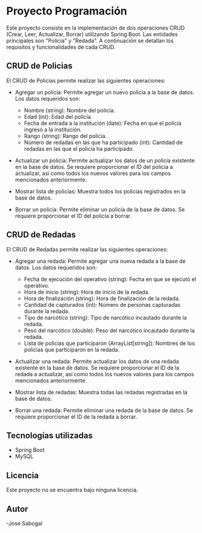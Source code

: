 # Proyecto Programación

Este proyecto consiste en la implementación de dos operaciones CRUD (Crear, Leer, Actualizar, Borrar) utilizando Spring Boot. Las entidades principales son "Policía" y "Redada". A continuación se detallan los requisitos y funcionalidades de cada CRUD.

## CRUD de Policias

El CRUD de Policias permite realizar las siguientes operaciones:

- Agregar un policía: Permite agregar un nuevo policía a la base de datos. Los datos requeridos son:
  - Nombre (string): Nombre del policía.
  - Edad (int): Edad del policía.
  - Fecha de entrada a la institución (date): Fecha en que el policía ingresó a la institución.
  - Rango (string): Rango del policía.
  - Número de redadas en las que ha participado (int): Cantidad de redadas en las que el policía ha participado.

- Actualizar un policía: Permite actualizar los datos de un policía existente en la base de datos. Se requiere proporcionar el ID del policía a actualizar, así como todos los nuevos valores para los campos mencionados anteriormente.

- Mostrar lista de policías: Muestra todos los policías registrados en la base de datos.

- Borrar un policía: Permite eliminar un policía de la base de datos. Se requiere proporcionar el ID del policía a borrar.

## CRUD de Redadas

El CRUD de Redadas permite realizar las siguientes operaciones:

- Agregar una redada: Permite agregar una nueva redada a la base de datos. Los datos requeridos son:
  - Fecha de ejecución del operativo (string): Fecha en que se ejecutó el operativo.
  - Hora de inicio (string): Hora de inicio de la redada.
  - Hora de finalización (string): Hora de finalización de la redada.
  - Cantidad de capturados (int): Número de personas capturadas durante la redada.
  - Tipo de narcótico (string): Tipo de narcótico incautado durante la redada.
  - Peso del narcótico (double): Peso del narcótico incautado durante la redada.
  - Lista de policías que participaron (ArrayList[string]): Nombres de los policías que participaron en la redada.

- Actualizar una redada: Permite actualizar los datos de una redada existente en la base de datos. Se requiere proporcionar el ID de la redada a actualizar, así como todos los nuevos valores para los campos mencionados anteriormente.

- Mostrar lista de redadas: Muestra todas las redadas registradas en la base de datos.

- Borrar una redada: Permite eliminar una redada de la base de datos. Se requiere proporcionar el ID de la redada a borrar.

## Tecnologías utilizadas

- Spring Boot
- MySQL
## Licencia

Este proyecto no se encuentra bajo ninguna licencia.

## Autor

-Jose Sabogal

